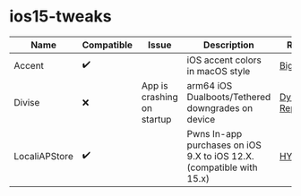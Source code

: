 # ios15-tweaks

| Name                      | Compatible | Issue | Description | Repo|
| ------------------------- | ---------- | ----- | ----------- | --- |
| Accent                    | ✔️       	|       | iOS accent colors in macOS style | [BigBoss](http://apt.thebigboss.org/repofiles/cydia)|
| Divise                    | ❌        | App is crashing on startup | arm64 iOS Dualboots/Tethered downgrades on device | [Dynastic Repo](https://repo.dynastic.co)
| LocaliAPStore             | ✔️        |        | Pwns In-app purchases on iOS 9.X to iOS 12.X. (compatible with 15.x) | [HYI](https://repo.hackyouriphone.org)
